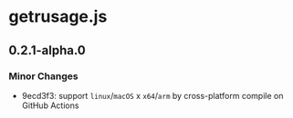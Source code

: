 # getrusage.js

## 0.2.1-alpha.0
### Minor Changes

- 9ecd3f3: support `linux`/`macOS` x `x64`/`arm` by cross-platform compile on GitHub Actions
